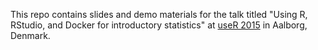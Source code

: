 This repo contains slides and demo materials for the talk 
titled "Using R, RStudio, and Docker for introductory 
statistics" at [useR 2015](user2015.math.aau.dk) 
in Aalborg, Denmark.